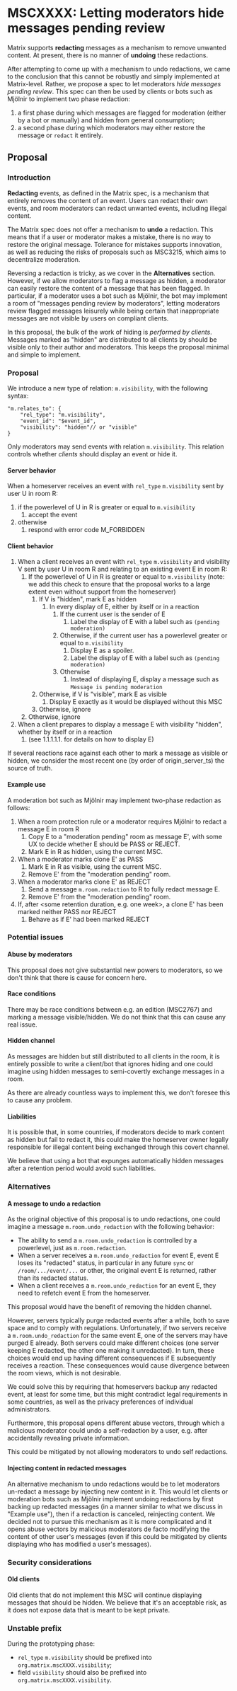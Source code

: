 
# **MSCXXXX: Letting moderators hide messages pending review**

Matrix supports **redacting** messages as a mechanism to remove unwanted
content. At present, there is no manner of **undoing** these redactions.

After attempting to come up with a mechanism to undo redactions, we came to the
conclusion that this cannot be robustly and simply implemented at Matrix-level.
Rather, we propose a spec to let moderators *hide messages pending review*. This
spec can then be used by clients or bots such as Mjölnir to implement two phase
redaction:
   1. a first phase during which messages are flagged for moderation (either by
      a bot or manually) and hidden from general consumption;
   1. a second phase during which moderators may either restore the message or
      `redact` it entirely.


## **Proposal**

### **Introduction**

**Redacting** events, as defined in the Matrix spec, is a mechanism that
entirely removes the content of an event. Users can redact their own events, and
room moderators can redact unwanted events, including illegal content.

The Matrix spec does not offer a mechanism to **undo** a redaction. This means
that if a user or moderator makes a mistake, there is no way to restore the
original message. Tolerance for mistakes supports innovation, as well as
reducing the risks of proposals such as MSC3215, which aims to decentralize
moderation.

Reversing a redaction is tricky, as we cover in the **Alternatives** section.
However, if we allow moderators to flag a message as hidden, a moderator can
easily restore the content of a message that has been flagged. In particular, if
a moderator uses a bot such as Mjölnir, the bot may implement a room of
"messages pending review by moderators", letting moderators review flagged
messages leisurely while being certain that inappropriate messages are not
visible by users on compliant clients.

In this proposal, the bulk of the work of hiding is *performed by clients*.
Messages marked as "hidden" are distributed to all clients by should be visible
only to their author and moderators. This keeps the proposal minimal and simple
to implement.

### **Proposal**
We introduce a new type of relation: `m.visibility`, with the following syntax:

```jsonc
"m.relates_to": {
    "rel_type": "m.visibility",
    "event_id": "$event_id",
    "visibility": "hidden"// or "visible"
}
```

Only moderators may send events with relation `m.visibility`. This relation
controls whether *clients* should display an event or hide it.

#### Server behavior

When a homeserver receives an event with `rel_type` `m.visibility` sent by user
U in room R:
   1. if the powerlevel of U in R is greater or equal to `m.visibility`
       1. accept the event
   1. otherwise
       1. respond with error code M_FORBIDDEN

#### Client behavior

   1. When a client receives an event with `rel_type` `m.visibility` and
      visibility V sent by user U in room R and relating to an existing event E
      in room R:
       1. If the powerlevel of U in R is greater or equal to `m.visibility`
          (note: we add this check to ensure that the proposal works to a large
          extent even without support from the homeserver)
           1. If V is "hidden", mark E as hidden
               1. In every display of E, either by itself or in a reaction
                   1. If the current user is the sender of E
                       1. Label the display of E with a label such as `(pending
                          moderation)`
                   1. Otherwise, if the current user has a powerlevel greater or
                      equal to `m.visibility`
                       1. Display E as a spoiler.
                       1. Label the display of E with a label such as `(pending
                          moderation)`
                   1. Otherwise
                       1. Instead of displaying E, display a message such as
                          `Message is pending moderation`
           1. Otherwise, if V is "visible", mark E as visible
               1. Display E exactly as it would be displayed without this MSC
           1. Otherwise, ignore
       1. Otherwise, ignore
   1. When a client prepares to display a message E with visibility "hidden",
      whether by itself or in a reaction
       1. (see 1.1.1.1.1. for details on how to display E)

If several reactions race against each other to mark a message as visible or
hidden, we consider the most recent one (by order of origin_server_ts) the
source of truth.

#### Example use

A moderation bot such as Mjölnir may implement two-phase redaction as follows:
   1. When a room protection rule or a moderator requires Mjölnir to redact a
      message E in room R
       1. Copy E to a "moderation pending" room as message E', with some UX to
          decide whether E should be PASS or REJECT.
       1. Mark E in R as hidden, using the current MSC.
   1. When a moderator marks clone E' as PASS
       1. Mark E in R as visible, using the current MSC.
       1. Remove E' from the "moderation pending" room.
   1. When a moderator marks clone E' as REJECT
       1. Send a message `m.room.redaction` to R to fully redact message E.
       1. Remove E' from the "moderation pending" room.
   1. If, after <some retention duration, e.g. one week>, a clone E' has been
      marked neither PASS nor REJECT
       1. Behave as if E' had been marked REJECT

### Potential issues
#### Abuse by moderators
This proposal does not give substantial new powers to moderators, so we don't
think that there is cause for concern here.

#### Race conditions
There may be race conditions between e.g. an edition (MSC2767) and marking a
message visible/hidden. We do not think that this can cause any real issue.

#### Hidden channel
As messages are hidden but still distributed to all clients in the room, it is
entirely possible to write a client/bot that ignores hiding and one could
imagine using hidden messages to semi-covertly exchange messages in a room.

As there are already countless ways to implement this, we don't foresee this to
cause any problem.

#### Liabilities

It is possible that, in some countries, if moderators decide to mark content as
hidden but fail to redact it, this could make the homeserver owner legally
responsible for illegal content being exchanged through this covert channel.

We believe that using a bot that expunges automatically hidden messages after a
retention period would avoid such liabilities.

### Alternatives
#### A message to undo a redaction

As the original objective of this proposal is to undo redactions, one could
imagine a message `m.room.undo_redaction` with the following behavior:

   * The ability to send a `m.room.undo_redaction` is controlled by a
     powerlevel, just as `m.room.redaction`.
   * When a server receives a `m.room.undo_redaction` for event E, event E loses
     its "redacted" status, in particular in any future `sync` or
     `/room/.../event/...` or other, the original event E is returned, rather
     than its redacted status.
   * When a client receives a `m.room.undo_redaction` for an event E, they need
     to refetch event E from the homeserver.

This proposal would have the benefit of removing the hidden channel.

However, servers typically purge redacted events after a while, both to save
space and to comply with regulations. Unfortunately, if two servers receive a
`m.room.undo_redaction` for the same event E, one of the servers may have purged
E already. Both servers could make different choices (one server keeping E
redacted, the other one making it unredacted). In turn, these choices would end
up having different consequences if E subsequently receives a reaction. These
consequences would cause divergence between the room views, which is not
desirable.

We could solve this by requiring that homeservers backup any redacted event, at
least for some time, but this might contradict legal requirements in some
countries, as well as the privacy preferences of individual administrators.

Furthermore, this proposal opens different abuse vectors, through which a
malicious moderator could undo a self-redaction by a user, e.g. after
accidentally revealing private information.

This could be mitigated by not allowing moderators to undo self redactions.

#### Injecting content in redacted messages
An alternative mechanism to undo redactions would be to let moderators un-redact
a message by injecting new content in it. This would let clients or moderation
bots such as Mjölnir implement undoing redactions by first backing up redacted
messages (in a manner similar to what we discuss in "Example use"), then if a
redaction is canceled, reinjecting content. We decided not to pursue this
mechanism as it is more complicated and it opens abuse vectors by malicious
moderators de facto modifying the content of other user's messages (even if this
could be mitigated by clients displaying who has modified a user's messages).

### Security considerations
#### Old clients

Old clients that do not implement this MSC will continue displaying messages that
should be hidden. We believe that it's an acceptable risk, as it does not expose
data that is meant to be kept private.

### Unstable prefix

During the prototyping phase:

- `rel_type` `m.visibility` should be prefixed into
  `org.matrix.mscXXXX.visibility`;
- field `visibility` should also be prefixed into
  `org.matrix.mscXXXX.visibility`.
